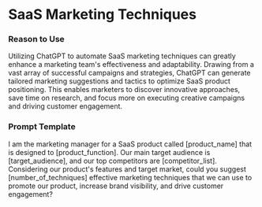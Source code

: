 # SaaS Marketing Techniques

### Reason to Use

Utilizing ChatGPT to automate SaaS marketing techniques can greatly enhance a marketing team's effectiveness and adaptability. Drawing from a vast array of successful campaigns and strategies, ChatGPT can generate tailored marketing suggestions and tactics to optimize SaaS product positioning. This enables marketers to discover innovative approaches, save time on research, and focus more on executing creative campaigns and driving customer engagement.

### Prompt Template

I am the marketing manager for a SaaS product called [product_name] that is designed to [product_function]. Our main target audience is [target_audience], and our top competitors are [competitor_list]. Considering our product's features and target market, could you suggest [number_of_techniques] effective marketing techniques that we can use to promote our product, increase brand visibility, and drive customer engagement?